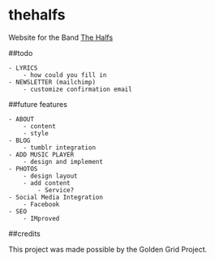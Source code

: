 thehalfs
========

Website for the Band [The Halfs](http://thehalfs.bandcamp.com)

##todo

    - LYRICS 
        - how could you fill in
    - NEWSLETTER (mailchimp)
        - customize confirmation email 

##future features

    - ABOUT 
        - content 
        - style
    - BLOG 
        - tumblr integration
    - ADD MUSIC PLAYER 
        - design and implement
    - PHOTOS
        - design layout
        - add content
            - Service? 
    - Social Media Integration 
        - Facebook 
    - SEO 
        - IMproved


##credits

This project was made possible by the Golden Grid Project. 